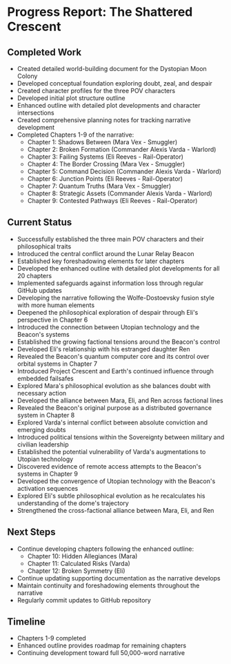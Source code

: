 # Progress Report: The Shattered Crescent

## Completed Work
- Created detailed world-building document for the Dystopian Moon Colony
- Developed conceptual foundation exploring doubt, zeal, and despair
- Created character profiles for the three POV characters
- Developed initial plot structure outline
- Enhanced outline with detailed plot developments and character intersections
- Created comprehensive planning notes for tracking narrative development
- Completed Chapters 1-9 of the narrative:
  - Chapter 1: Shadows Between (Mara Vex - Smuggler)
  - Chapter 2: Broken Formation (Commander Alexis Varda - Warlord)
  - Chapter 3: Failing Systems (Eli Reeves - Rail-Operator)
  - Chapter 4: The Border Crossing (Mara Vex - Smuggler)
  - Chapter 5: Command Decision (Commander Alexis Varda - Warlord)
  - Chapter 6: Junction Points (Eli Reeves - Rail-Operator)
  - Chapter 7: Quantum Truths (Mara Vex - Smuggler)
  - Chapter 8: Strategic Assets (Commander Alexis Varda - Warlord)
  - Chapter 9: Contested Pathways (Eli Reeves - Rail-Operator)

## Current Status
- Successfully established the three main POV characters and their philosophical traits
- Introduced the central conflict around the Lunar Relay Beacon
- Established key foreshadowing elements for later chapters
- Developed the enhanced outline with detailed plot developments for all 20 chapters
- Implemented safeguards against information loss through regular GitHub updates
- Developing the narrative following the Wolfe-Dostoevsky fusion style with more human elements
- Deepened the philosophical exploration of despair through Eli's perspective in Chapter 6
- Introduced the connection between Utopian technology and the Beacon's systems
- Established the growing factional tensions around the Beacon's control
- Developed Eli's relationship with his estranged daughter Ren
- Revealed the Beacon's quantum computer core and its control over orbital systems in Chapter 7
- Introduced Project Crescent and Earth's continued influence through embedded failsafes
- Explored Mara's philosophical evolution as she balances doubt with necessary action
- Developed the alliance between Mara, Eli, and Ren across factional lines
- Revealed the Beacon's original purpose as a distributed governance system in Chapter 8
- Explored Varda's internal conflict between absolute conviction and emerging doubts
- Introduced political tensions within the Sovereignty between military and civilian leadership
- Established the potential vulnerability of Varda's augmentations to Utopian technology
- Discovered evidence of remote access attempts to the Beacon's systems in Chapter 9
- Developed the convergence of Utopian technology with the Beacon's activation sequences
- Explored Eli's subtle philosophical evolution as he recalculates his understanding of the dome's trajectory
- Strengthened the cross-factional alliance between Mara, Eli, and Ren

## Next Steps
- Continue developing chapters following the enhanced outline:
  - Chapter 10: Hidden Allegiances (Mara)
  - Chapter 11: Calculated Risks (Varda)
  - Chapter 12: Broken Symmetry (Eli)
- Continue updating supporting documentation as the narrative develops
- Maintain continuity and foreshadowing elements throughout the narrative
- Regularly commit updates to GitHub repository

## Timeline
- Chapters 1-9 completed
- Enhanced outline provides roadmap for remaining chapters
- Continuing development toward full 50,000-word narrative
